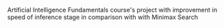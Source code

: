 Artificial Intelligence Fundamentals course's project with improvement in speed of inference stage in comparison with with Minimax Search

